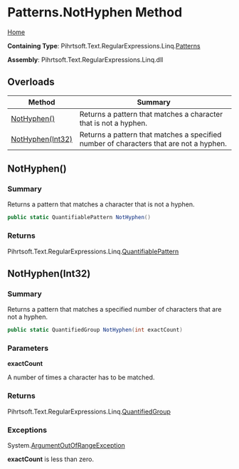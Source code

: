 # Patterns\.NotHyphen Method

[Home](../../../../../../README.md)

**Containing Type**: Pihrtsoft\.Text\.RegularExpressions\.Linq\.[Patterns](../README.md)

**Assembly**: Pihrtsoft\.Text\.RegularExpressions\.Linq\.dll

## Overloads

| Method | Summary |
| ------ | ------- |
| [NotHyphen()](#Pihrtsoft_Text_RegularExpressions_Linq_Patterns_NotHyphen) | Returns a pattern that matches a character that is not a hyphen\. |
| [NotHyphen(Int32)](#Pihrtsoft_Text_RegularExpressions_Linq_Patterns_NotHyphen_System_Int32_) | Returns a pattern that matches a specified number of characters that are not a hyphen\. |

## NotHyphen\(\) <a name="Pihrtsoft_Text_RegularExpressions_Linq_Patterns_NotHyphen"></a>

### Summary

Returns a pattern that matches a character that is not a hyphen\.

```csharp
public static QuantifiablePattern NotHyphen()
```

### Returns

Pihrtsoft\.Text\.RegularExpressions\.Linq\.[QuantifiablePattern](../../QuantifiablePattern/README.md)

## NotHyphen\(Int32\) <a name="Pihrtsoft_Text_RegularExpressions_Linq_Patterns_NotHyphen_System_Int32_"></a>

### Summary

Returns a pattern that matches a specified number of characters that are not a hyphen\.

```csharp
public static QuantifiedGroup NotHyphen(int exactCount)
```

### Parameters

**exactCount**

A number of times a character has to be matched\.

### Returns

Pihrtsoft\.Text\.RegularExpressions\.Linq\.[QuantifiedGroup](../../QuantifiedGroup/README.md)

### Exceptions

System\.[ArgumentOutOfRangeException](https://docs.microsoft.com/en-us/dotnet/api/system.argumentoutofrangeexception)

**exactCount** is less than zero\.

